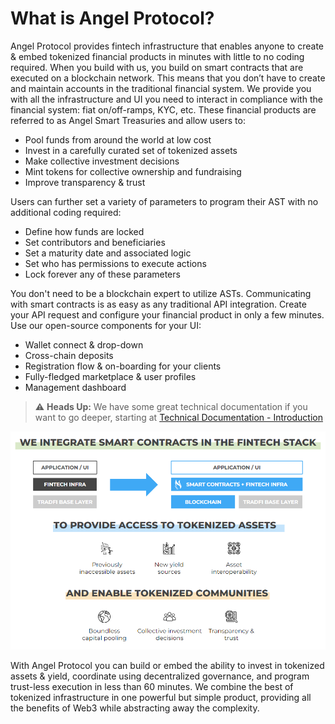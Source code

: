 # What is Angel Protocol?

Angel Protocol provides fintech infrastructure that enables anyone to create & embed tokenized financial products in minutes with little to no coding required. When you build with us, you build on smart contracts that are executed on a blockchain network. This means that you don’t have to create and maintain accounts in the traditional financial system. We provide you with all the infrastructure and UI you need to interact in compliance with the financial system: fiat on/off-ramps, KYC, etc. These financial products are referred to as Angel Smart Treasuries and allow users to:
- Pool funds from around the world at low cost 
- Invest in a carefully curated set of tokenized assets
- Make collective investment decisions
- Mint tokens for collective ownership and fundraising
- Improve transparency & trust

Users can further set a variety of parameters to program their AST with no additional coding required:
- Define how funds are locked
- Set contributors and beneficiaries
- Set a maturity date and associated logic
- Set who has permissions to execute actions
- Lock forever any of these parameters

You don't need to be a blockchain expert to utilize ASTs. Communicating with smart contracts is as easy as any traditional API integration. Create your API request and configure your financial product in only a few minutes. Use our open-source components for your UI:
- Wallet connect & drop-down
- Cross-chain deposits
- Registration flow & on-boarding for your clients
- Fully-fledged marketplace & user profiles
- Management dashboard

> ⚠️ **Heads Up:** We have some great technical documentation if you want to go deeper, starting at [Technical Documentation - Introduction](../technical/introduction.md)

![Integrate With Angel Protocol](../../assets/diagrams/integrate-with-fintech.png "Integrate With Angel Protocol")

With Angel Protocol you can build or embed the ability to invest in tokenized assets & yield, coordinate using decentralized governance, and program trust-less execution in less than 60 minutes. We combine the best of tokenized infrastructure in one powerful but simple product, providing all the benefits of Web3 while abstracting away the complexity.
